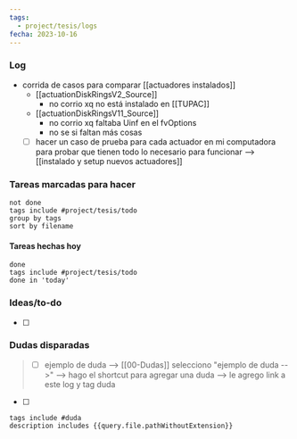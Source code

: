 ```yaml
---
tags:
  - project/tesis/logs
fecha: 2023-10-16
---
```


### Log
- corrida de casos para comparar [[actuadores instalados]]
	- [[actuationDiskRingsV2_Source]]
		- no corrio xq no está instalado en [[TUPAC]]
	- [[actuationDiskRingsV11_Source]]
		- no corrio xq faltaba Uinf en el fvOptions
		- no se si faltan más cosas
	- [ ] hacer un caso de prueba para cada actuador en mi computadora para probar que tienen todo lo necesario para funcionar --> [[instalado y setup nuevos actuadores]]

### Tareas marcadas para hacer
```tasks
not done
tags include #project/tesis/todo
group by tags
sort by filename
```
#### Tareas hechas hoy
```tasks
done
tags include #project/tesis/todo
done in 'today'
```

### Ideas/to-do
- [ ] 

### Dudas disparadas
>- [ ] ejemplo de duda --> [[00-Dudas]]
> selecciono "ejemplo de duda -->" --> hago el shortcut para agregar una duda --> le agrego link a este log y tag duda
- [ ] 

```tasks
tags include #duda
description includes {{query.file.pathWithoutExtension}}
```
